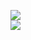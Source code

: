 [![](https://img.shields.io/badge/Made%20With-Github%20Spray-lightgrey.svg?style=for-the-badge&logo=github)](https://github.com/Annihil/github-spray#6696)  
[![](https://i.imgur.com/2DrTn0Z.gif)](https://github.com/Annihil/github-spray)